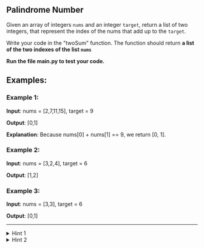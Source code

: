 ## Palindrome Number
Given an array of integers `nums` and an integer `target`, return a list of two integers, that represent the index of the nums that add up to the `target`.

Write your code in the "twoSum" function. The function should return **a list of the two indexes of the list `nums`** 

**Run the file main.py to test your code.**

## Examples:
### Example 1:
**Input**: nums = [2,7,11,15], target = 9

**Output**: [0,1]

**Explanation**: Because nums[0] + nums[1] == 9, we return [0, 1].

### Example 2:
**Input**: nums = [3,2,4], target = 6

**Output**: [1,2]


### Example 3:
**Input**: nums = [3,3], target = 6

**Output**: [0,1]


---
<details>
  <summary>Hint 1</summary>

    A really brute force way would be to search for all possible pairs of numbers.
  
</details>

<details>
  <summary>Hint 2</summary>

    if we fix one of the numbers, say x, we have to scan the entire array to find the next number y which is target - x.
    example: 
    input: nums = [3,2,4], target = 6
    x = 3
    6 - 3 == y = 3, so we search for another number in the nums list, containing 3.
    x = 2 
    6 - 2 == y = 4, so we search and find 4, the last number in the list nums!

  
</details>
